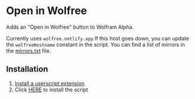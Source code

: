 Open in Wolfree
===============

Adds an "Open in Wolfree" button to Wolfram Alpha.

Currently uses `wolfree.netlify.app`
If this host goes down, you can update the `wolfreeHostname` constant in the script.
You can find a list of mirrors in the [mirrors.txt](https://github.com/Trainmaster2/open-in-wolfree/raw/master/mirrors.txt) file.

Installation
------------
1. [Install a userscript extension](https://greasyfork.org/en/help/installing-user-scripts)
2. Click [HERE](https://github.com/Trainmaster2/open-in-wolfree/raw/master/open-in-wolfree.user.js) to install the script
